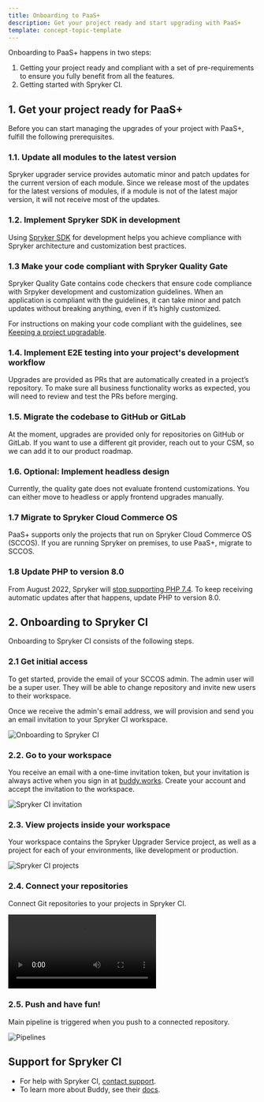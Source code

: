 ```yaml
---
title: Onboarding to PaaS+
description: Get your project ready and start upgrading with PaaS+
template: concept-topic-template
---
```


Onboarding to PaaS+ happens in two steps:

1. Getting your project ready and compliant with a set of pre-requirements to ensure you fully benefit from all the features.
2. Getting started with Spryker CI.


## 1. Get your project ready for PaaS+  

Before you can start managing the upgrades of your project with PaaS+, fulfill the following prerequisites.

### 1.1. Update all modules to the latest version

Spryker upgrader service provides automatic minor and patch updates for the current version of each module. Since we release most of the updates for the latest versions of modules, if a module is not of the latest major version, it will not receive most of the updates.

### 1.2. Implement Spryker SDK in development

Using [Spryker SDK](/docs/sdk/dev/spryker-sdk.html) for development helps you achieve compliance with Spryker architecture and customization best practices.

### 1.3 Make your code compliant with Spryker Quality Gate

Spryker Quality Gate contains code checkers that ensure code compliance with Srpyker development and customization guidelines. When an application is compliant with the guidelines, it can take minor and patch updates without breaking anything, even if it’s highly customized.

For instructions on making your code compliant with the guidelines, see [Keeping a project upgradable](/docs/scos/dev/guidelines/keeping-a-project-upgradable/keeping-a-project-upgradable.html).

### 1.4. Implement E2E testing into your project's development workflow

Upgrades are provided as PRs that are automatically created in a project’s repository. To make sure all business functionality works as expected, you will need to review and test the PRs before merging.

### 1.5. Migrate the codebase to GitHub or GitLab

At the moment, upgrades are provided only for repositories on GitHub or GitLab. If you want to use a different git provider, reach out to your CSM, so we can add it to our product roadmap.

### 1.6. Optional: Implement headless design

Currently, the quality gate does not evaluate frontend customizations. You can either move to headless or apply frontend upgrades manually.

### 1.7 Migrate to Spryker Cloud Commerce OS

PaaS+ supports only the projects that run on Spryker Cloud Commerce OS (SCCOS). If you are running Spryker on premises, to use PaaS+, migrate to SCCOS.

### 1.8 Update PHP to version 8.0

From August 2022, Spryker will [stop supporting PHP 7.4](https://docs.spryker.com/docs/scos/user/intro-to-spryker/whats-new/supported-versions-of-php.html). To keep receiving automatic updates after that happens, update PHP to version 8.0.

## 2. Onboarding to Spryker CI

Onboarding to Spryker CI consists of the following steps.

### 2.1 Get initial access

To get started, provide the email of your SCCOS admin. The admin user will be a super user. They will be able to change repository and invite new users to their workspace.

Once we receive the admin's email address, we will provision and send you an email invitation to your Spryker CI workspace.

![Onboarding to Spryker CI](https://spryker.s3.eu-central-1.amazonaws.com/docs/paas%2B/dev/onboarding-to-paas%2B.md/onboarding-to-spryker-ci.png)

### 2.2. Go to your workspace

You receive an email with a one-time invitation token, but your invitation is always active when you sign in at [buddy.works](https://buddy.works). Create your account and accept the invitation to the workspace.

![Spryker CI invitation](https://spryker.s3.eu-central-1.amazonaws.com/docs/paas%2B/dev/onboarding-to-paas%2B.md/spryker-ci-invitation.png)


### 2.3. View projects inside your workspace

Your workspace contains the Spryker Upgrader Service project, as well as a project for each of your environments, like development or production.

![Spryker CI projects](https://spryker.s3.eu-central-1.amazonaws.com/docs/paas%2B/dev/onboarding-to-paas%2B.md/projects.png)

<!--### 2.4. Invite new users

Add new users to your project and assign user permissions. Two roles are available:

* Super users with read and write access that can configure repositories, run pipelines, and invite new users.
* Regular users with read access that can run pipelines.
-->

### 2.4. Connect your repositories

Connect Git repositories to your projects in Spryker CI.

![Switch repository](https://spryker.s3.eu-central-1.amazonaws.com/docs/paas%2B/dev/onboarding-to-paas%2B.md/switch-a-repo.mp4)

<!-- For detailed instructions, see [Connect Git repositories]() -->

### 2.5. Push and have fun!

Main pipeline is triggered when you push to a connected repository.       

![Pipelines](https://spryker.s3.eu-central-1.amazonaws.com/docs/paas%2B/dev/platform-as-a-service-plus.md/pipelines.png)


## Support for Spryker CI

* For help with Spryker CI, [contact support](https://spryker.force.com/support/s/).
* To learn more about Buddy, see their [docs](https://buddy.works/docs).
